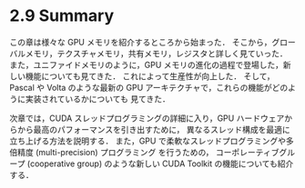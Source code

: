 # 2.9 Summary
この章は様々な GPU メモリを紹介するところから始まった．
そこから，グローバルメモリ，テクスチャメモリ，共有メモリ，レジスタと詳しく見ていった．
また，ユニファイドメモリのように，GPU メモリの進化の過程で登場した，新しい機能についても見てきた．
これによって生産性が向上した．
そして，Pascal や Volta のような最新の GPU アーキテクチャで，これらの機能がどのように実装されているかについても
見てきた．

次章では，CUDA スレッドプログラミングの詳細に入り，GPU ハードウェアからから最高のパフォーマンスを引き出すために，
異なるスレッド構成を最適に立ち上げる方法を説明する．
また，GPU で柔軟なスレッドプログラミングや多倍精度 (multi-precision) プログラミング を行うための，
コーポレーティブグループ (cooperative group) のような新しい CUDA Toolkit の機能についても紹介する．